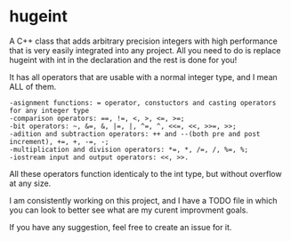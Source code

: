 # hugeint
A C++ class that adds arbitrary precision integers with high performance that is very easily integrated into any project.
All you need to do is replace hugeint with int in the declaration and the rest is done for you!

It has all operators that are usable with a normal integer type, and I mean ALL of them.

    -asignment functions: = operator, constuctors and casting operators for any integer type
    -comparison operators: ==, !=, <, >, <=, >=;
    -bit operators: ~, &=, &, |=, |, ^=, ^, <<=, <<, >>=, >>;
    -adition and subtraction operators: ++ and --(both pre and post increment), +=, +, -=, -;
    -multiplication and division operators: *=, *, /=, /, %=, %;
    -iostream input and output operators: <<, >>.

All these operators function identicaly to the int type, but without overflow at any size.

I am consistently working on this project, and I have a TODO file in which you can look to better see what are my curent improvment goals.

If you have any suggestion, feel free to create an issue for it.